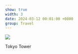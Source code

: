 ```yaml
---
show: true
width: 3
date: 2024-03-12 00:01:00 +0800
group: Travel
---
```

<div>
<img src="{{ 'assets/images/etc/meow4.jpg' | relative_url }}" class="img-fluid rounded-xl" >
  <div class="card-body">
    <p class="card-text">
      Tokyo Tower
    </p>
  </div>
</div>